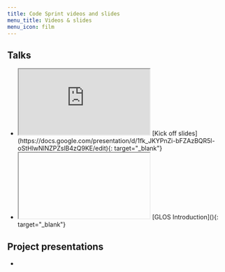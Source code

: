 ```yaml
---
title: Code Sprint videos and slides
menu_title: Videos & slides
menu_icon: film
---
```


## Talks

<ul class="grid">

<li class="video" markdown="1">
<iframe class="template" src="https://docs.google.com/presentation/d/1fk_JKYPnZi-bFZAzBQR5l-oStHlwNlNZPZslB4zQ9KE/edit"></iframe>
[Kick off slides](https://docs.google.com/presentation/d/1fk_JKYPnZi-bFZAzBQR5l-oStHlwNlNZPZslB4zQ9KE/edit){: target="_blank"}
</li>

<li class="video" markdown="1">
<iframe class="template" src=""></iframe>
[GLOS Introduction](){: target="_blank"}
</li>

</ul>

## Project presentations

<ul class="grid">

<li class="video" markdown="1">
</li>

</ul>
